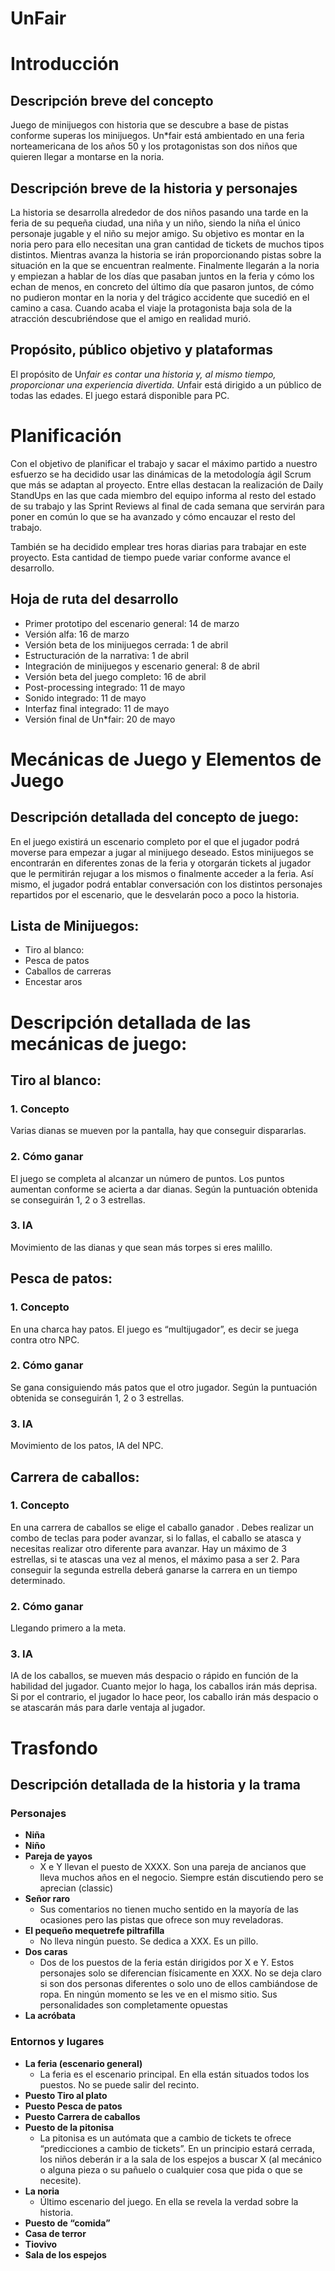 # UnFair

# Introducción

## Descripción breve del concepto

Juego de minijuegos con historia que se descubre a base de pistas conforme superas los minijuegos. Un*fair está ambientado en una feria norteamericana de los años 50 y los protagonistas son dos niños que quieren llegar a montarse en la noria.

## Descripción breve de la historia y personajes

La historia se desarrolla alrededor de dos niños pasando una tarde en la feria de su pequeña ciudad, una niña y un niño, siendo la niña el único personaje jugable y el niño su mejor amigo. Su objetivo es montar en la noria pero para ello necesitan una gran cantidad de tickets de muchos tipos distintos. 
Mientras avanza la historia se irán proporcionando pistas sobre la situación en la que se encuentran realmente.
Finalmente llegarán a la noria y empiezan a hablar de los días que pasaban juntos en la feria y cómo los echan de menos, en concreto del último día que pasaron juntos, de cómo no pudieron montar en la noria y del trágico accidente que sucedió en el camino a casa. Cuando acaba el viaje la protagonista baja sola de la atracción descubriéndose que el amigo en realidad murió. 

## Propósito, público objetivo y plataformas

El propósito de Un*fair es contar una historia y, al mismo tiempo, proporcionar una experiencia divertida.
Un*fair está dirigido a un público de todas las edades.
El juego estará disponible para PC.

# Planificación

Con el objetivo de planificar el trabajo y sacar el máximo partido a nuestro esfuerzo se ha decidido usar las dinámicas de la metodología ágil Scrum que más se adaptan al proyecto. Entre ellas destacan la realización de Daily StandUps en las que cada miembro del equipo informa al resto del estado de su trabajo y las Sprint Reviews al final de cada semana que servirán para poner en común lo que se ha avanzado y cómo encauzar el resto del trabajo.

También se ha decidido emplear tres horas diarias para trabajar en este proyecto. Esta cantidad de tiempo puede variar conforme avance el desarrollo.

## Hoja de ruta del desarrollo
* Primer prototipo del escenario general: 14 de marzo
* Versión alfa: 16 de marzo
* Versión beta de los minijuegos cerrada: 1 de abril
* Estructuración de la narrativa:  1 de abril
* Integración de minijuegos y escenario general: 8 de abril
* Versión beta del juego completo: 16 de abril
* Post-processing integrado: 11 de mayo
* Sonido integrado: 11 de mayo
* Interfaz final integrado: 11 de mayo
* Versión final de Un*fair: 20 de mayo

# Mecánicas de Juego y Elementos de Juego

## Descripción detallada del concepto de juego:
En el juego existirá un escenario completo por el que el jugador podrá moverse para empezar a jugar al minijuego deseado. Estos minijuegos se encontrarán en diferentes zonas de la feria y otorgarán tickets al jugador que le permitirán rejugar a los mismos o finalmente acceder a la feria.
Así mismo, el jugador podrá entablar conversación con los distintos personajes repartidos por el escenario, que le desvelarán poco a poco la historia. 

## Lista de Minijuegos:
* Tiro al blanco:
* Pesca de patos
* Caballos de carreras
* Encestar aros

# Descripción detallada de las mecánicas de juego:

## Tiro al blanco:

### 1. Concepto
Varias dianas se mueven por la pantalla, hay que conseguir dispararlas.
 
### 2. Cómo ganar
El juego se completa al alcanzar un número de puntos. Los puntos aumentan conforme se acierta a dar dianas. Según la puntuación obtenida se conseguirán 1, 2 o 3 estrellas. 

### 3. IA
Movimiento de las dianas y que sean más torpes si eres malillo.

## Pesca de patos:

### 1. Concepto
En una charca hay patos. El juego es “multijugador”, es decir se juega contra otro NPC.
### 2. Cómo ganar
Se gana consiguiendo más patos que el otro jugador. Según la puntuación obtenida se conseguirán 1, 2 o 3 estrellas.
### 3. IA
Movimiento de los patos, IA del NPC.

## Carrera de caballos:

### 1. Concepto
En una carrera de caballos se elige el caballo ganador . Debes realizar un combo de teclas para poder avanzar, si lo fallas, el caballo se atasca y necesitas realizar otro diferente para avanzar. Hay un máximo de 3 estrellas, si te atascas una vez al menos, el máximo pasa a ser 2. Para conseguir la segunda estrella deberá ganarse la carrera en un tiempo determinado.

### 2. Cómo ganar
Llegando primero a la meta.

### 3. IA
IA de los caballos, se mueven más despacio o rápido en función de la habilidad del jugador. Cuanto mejor lo haga, los caballos irán más deprisa. Si por el contrario, el jugador lo hace peor, los caballo irán más despacio o se atascarán más para darle ventaja al jugador.

# Trasfondo 

## Descripción detallada de la historia y la trama

### Personajes

* __Niña__
* __Niño__
* __Pareja de yayos__
  * X e Y llevan el puesto de XXXX. Son una pareja de ancianos que lleva muchos años en el negocio. Siempre están discutiendo pero se aprecian (classic)
* __Señor raro__
  * Sus comentarios no tienen mucho sentido en la mayoría de las ocasiones pero las pistas que ofrece son muy reveladoras.
* __El pequeño mequetrefe piltrafilla__
  * No lleva ningún puesto. Se dedica a XXX. Es un pillo.
* __Dos caras__
  * Dos de los puestos de la feria están dirigidos por X e Y. Estos personajes solo se diferencian físicamente en XXX. No se deja claro si son dos personas diferentes o solo uno de ellos cambiándose de ropa. En ningún momento se les ve en el mismo sitio. Sus personalidades son completamente opuestas
* __La acróbata__


### Entornos y lugares
* __La feria (escenario general)__
  * La feria es el escenario principal. En ella están situados todos los puestos. No se puede salir del recinto.
* __Puesto Tiro al plato__
* __Puesto Pesca de patos__
* __Puesto Carrera de caballos__
* __Puesto de la pitonisa__
  * La pitonisa es un autómata que a cambio de tickets te ofrece “predicciones a cambio de tickets”. En un principio estará cerrada, los niños deberán ir a la sala de los espejos a buscar X (al mecánico o alguna pieza o su pañuelo o cualquier cosa que pida o que se necesite).
* __La noria__
  * Último escenario del juego. En ella se revela la verdad sobre la historia.
* __Puesto de “comida”__
* __Casa de terror__
* __Tiovivo__
* __Sala de los espejos__
